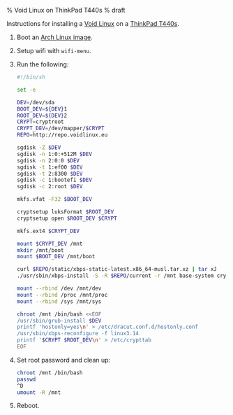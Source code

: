 % Void Linux on ThinkPad T440s
% draft

Instructions for installing a [Void Linux][] on a [ThinkPad T440s][t440s].

1. Boot an [Arch Linux image][arch].
2. Setup wifi with `wifi-menu`.
3. Run the following:

    ```sh
    #!/bin/sh

    set -e

    DEV=/dev/sda
    BOOT_DEV=${DEV}1
    ROOT_DEV=${DEV}2
    CRYPT=cryptroot
    CRYPT_DEV=/dev/mapper/$CRYPT
    REPO=http://repo.voidlinux.eu

    sgdisk -Z $DEV
    sgdisk -n 1:0:+512M $DEV
    sgdisk -n 2:0:0 $DEV
    sgdisk -t 1:ef00 $DEV
    sgdisk -t 2:8300 $DEV
    sgdisk -c 1:bootefi $DEV
    sgdisk -c 2:root $DEV

    mkfs.vfat -F32 $BOOT_DEV

    cryptsetup luksFormat $ROOT_DEV
    cryptsetup open $ROOT_DEV $CRYPT

    mkfs.ext4 $CRYPT_DEV

    mount $CRYPT_DEV /mnt
    mkdir /mnt/boot
    mount $BOOT_DEV /mnt/boot

    curl $REPO/static/xbps-static-latest.x86_64-musl.tar.xz | tar xJ
    ./usr/sbin/xbps-install -S -R $REPO/current -r /mnt base-system cryptsetup

    mount --rbind /dev /mnt/dev
    mount --rbind /proc /mnt/proc
    mount --rbind /sys /mnt/sys

    chroot /mnt /bin/bash <<EOF
    /usr/sbin/grub-install $DEV
    printf 'hostonly=yes\n' > /etc/dracut.conf.d/hostonly.conf
    /usr/sbin/xbps-reconfigure -f linux3.14
    printf '$CRYPT $ROOT_DEV\n' > /etc/crypttab
    EOF
    ```
4. Set root password and clean up:

    ```sh
    chroot /mnt /bin/bash
    passwd
    ^D
    umount -R /mnt
    ```
5. Reboot.

[Void Linux]: http://voidlinux.eu/
[t440s]: http://shop.lenovo.com/us/en/laptops/thinkpad/t-series/t440s/
[arch]: https://www.archlinux.org/download/
